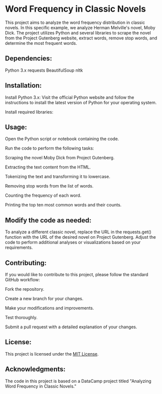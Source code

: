 # Word Frequency in Classic Novels

This project aims to analyze the word frequency distribution in classic novels. In this specific example, we analyze Herman Melville's novel, Moby Dick. The project utilizes Python and several libraries to scrape the novel from the Project Gutenberg website, extract words, remove stop words, and determine the most frequent words.

## Dependencies:

Python 3.x
requests
BeautifulSoup
nltk

## Installation:

Install Python 3.x: Visit the official Python website and follow the instructions to install the latest version of Python for your operating system.

Install required libraries:

## Usage:

Open the Python script or notebook containing the code.

Run the code to perform the following tasks:

Scraping the novel Moby Dick from Project Gutenberg.

Extracting the text content from the HTML.

Tokenizing the text and transforming it to lowercase.

Removing stop words from the list of words.

Counting the frequency of each word.

Printing the top ten most common words and their counts.

## Modify the code as needed:

To analyze a different classic novel, replace the URL in the requests.get() function with the URL of the desired novel on Project Gutenberg.
Adjust the code to perform additional analyses or visualizations based on your requirements.

## Contributing:

If you would like to contribute to this project, please follow the standard GitHub workflow:

Fork the repository.

Create a new branch for your changes.

Make your modifications and improvements.

Test thoroughly.

Submit a pull request with a detailed explanation of your changes.

## License:

This project is licensed under the [MIT License](https://github.com/git/git-scm.com/blob/main/MIT-LICENSE.txt).

## Acknowledgments:

The code in this project is based on a DataCamp project titled "Analyzing Word Frequency in Classic Novels."
